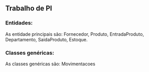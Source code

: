 ## Trabalho de PI

### Entidades:
As entidade principais são: Fornecedor, Produto, EntradaProduto, Departamento, SaidaProduto, Estoque.

### Classes genéricas:
As classes genéricas são: Movimentacoes